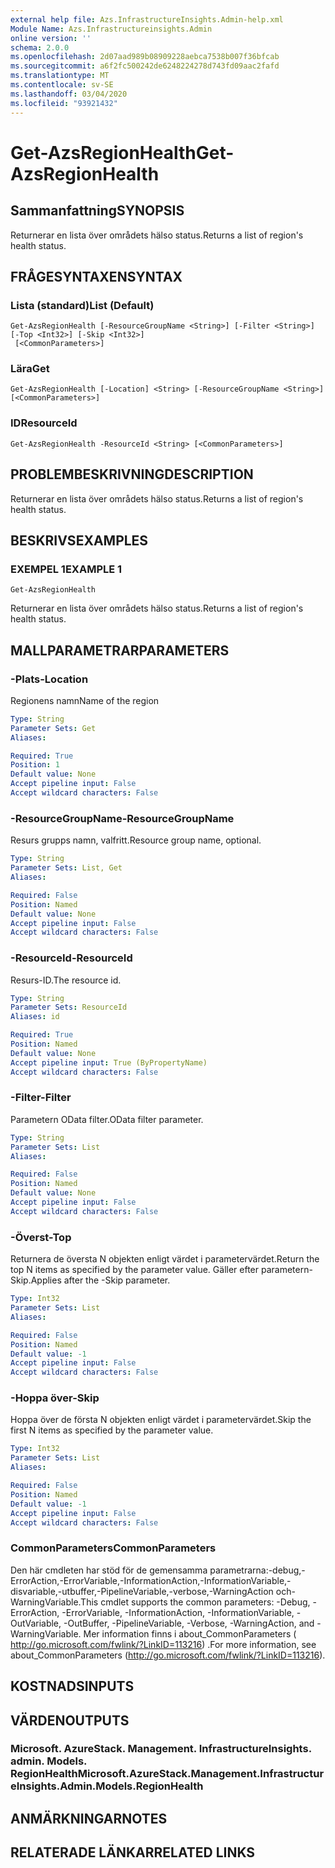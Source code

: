 ```yaml
---
external help file: Azs.InfrastructureInsights.Admin-help.xml
Module Name: Azs.Infrastructureinsights.Admin
online version: ''
schema: 2.0.0
ms.openlocfilehash: 2d07aad989b08909228aebca7538b007f36bfcab
ms.sourcegitcommit: a6f2fc500242de6248224278d743fd09aac2fafd
ms.translationtype: MT
ms.contentlocale: sv-SE
ms.lasthandoff: 03/04/2020
ms.locfileid: "93921432"
---
```

# <span data-ttu-id="09a16-101">Get-AzsRegionHealth</span><span class="sxs-lookup"><span data-stu-id="09a16-101">Get-AzsRegionHealth</span></span>

## <span data-ttu-id="09a16-102">Sammanfattning</span><span class="sxs-lookup"><span data-stu-id="09a16-102">SYNOPSIS</span></span>
<span data-ttu-id="09a16-103">Returnerar en lista över områdets hälso status.</span><span class="sxs-lookup"><span data-stu-id="09a16-103">Returns a list of region's health status.</span></span>

## <span data-ttu-id="09a16-104">FRÅGESYNTAXEN</span><span class="sxs-lookup"><span data-stu-id="09a16-104">SYNTAX</span></span>

### <span data-ttu-id="09a16-105">Lista (standard)</span><span class="sxs-lookup"><span data-stu-id="09a16-105">List (Default)</span></span>
```
Get-AzsRegionHealth [-ResourceGroupName <String>] [-Filter <String>] [-Top <Int32>] [-Skip <Int32>]
 [<CommonParameters>]
```

### <span data-ttu-id="09a16-106">Lära</span><span class="sxs-lookup"><span data-stu-id="09a16-106">Get</span></span>
```
Get-AzsRegionHealth [-Location] <String> [-ResourceGroupName <String>] [<CommonParameters>]
```

### <span data-ttu-id="09a16-107">ID</span><span class="sxs-lookup"><span data-stu-id="09a16-107">ResourceId</span></span>
```
Get-AzsRegionHealth -ResourceId <String> [<CommonParameters>]
```

## <span data-ttu-id="09a16-108">PROBLEMBESKRIVNING</span><span class="sxs-lookup"><span data-stu-id="09a16-108">DESCRIPTION</span></span>
<span data-ttu-id="09a16-109">Returnerar en lista över områdets hälso status.</span><span class="sxs-lookup"><span data-stu-id="09a16-109">Returns a list of region's health status.</span></span>

## <span data-ttu-id="09a16-110">BESKRIVS</span><span class="sxs-lookup"><span data-stu-id="09a16-110">EXAMPLES</span></span>

### <span data-ttu-id="09a16-111">EXEMPEL 1</span><span class="sxs-lookup"><span data-stu-id="09a16-111">EXAMPLE 1</span></span>
```
Get-AzsRegionHealth
```

<span data-ttu-id="09a16-112">Returnerar en lista över områdets hälso status.</span><span class="sxs-lookup"><span data-stu-id="09a16-112">Returns a list of region's health status.</span></span>

## <span data-ttu-id="09a16-113">MALLPARAMETRAR</span><span class="sxs-lookup"><span data-stu-id="09a16-113">PARAMETERS</span></span>

### <span data-ttu-id="09a16-114">-Plats</span><span class="sxs-lookup"><span data-stu-id="09a16-114">-Location</span></span>
<span data-ttu-id="09a16-115">Regionens namn</span><span class="sxs-lookup"><span data-stu-id="09a16-115">Name of the region</span></span>

```yaml
Type: String
Parameter Sets: Get
Aliases:

Required: True
Position: 1
Default value: None
Accept pipeline input: False
Accept wildcard characters: False
```

### <span data-ttu-id="09a16-116">-ResourceGroupName</span><span class="sxs-lookup"><span data-stu-id="09a16-116">-ResourceGroupName</span></span>
<span data-ttu-id="09a16-117">Resurs grupps namn, valfritt.</span><span class="sxs-lookup"><span data-stu-id="09a16-117">Resource group name, optional.</span></span>

```yaml
Type: String
Parameter Sets: List, Get
Aliases:

Required: False
Position: Named
Default value: None
Accept pipeline input: False
Accept wildcard characters: False
```

### <span data-ttu-id="09a16-118">-ResourceId</span><span class="sxs-lookup"><span data-stu-id="09a16-118">-ResourceId</span></span>
<span data-ttu-id="09a16-119">Resurs-ID.</span><span class="sxs-lookup"><span data-stu-id="09a16-119">The resource id.</span></span>

```yaml
Type: String
Parameter Sets: ResourceId
Aliases: id

Required: True
Position: Named
Default value: None
Accept pipeline input: True (ByPropertyName)
Accept wildcard characters: False
```

### <span data-ttu-id="09a16-120">-Filter</span><span class="sxs-lookup"><span data-stu-id="09a16-120">-Filter</span></span>
<span data-ttu-id="09a16-121">Parametern OData filter.</span><span class="sxs-lookup"><span data-stu-id="09a16-121">OData filter parameter.</span></span>

```yaml
Type: String
Parameter Sets: List
Aliases:

Required: False
Position: Named
Default value: None
Accept pipeline input: False
Accept wildcard characters: False
```

### <span data-ttu-id="09a16-122">-Överst</span><span class="sxs-lookup"><span data-stu-id="09a16-122">-Top</span></span>
<span data-ttu-id="09a16-123">Returnera de översta N objekten enligt värdet i parametervärdet.</span><span class="sxs-lookup"><span data-stu-id="09a16-123">Return the top N items as specified by the parameter value.</span></span>
<span data-ttu-id="09a16-124">Gäller efter parametern-Skip.</span><span class="sxs-lookup"><span data-stu-id="09a16-124">Applies after the -Skip parameter.</span></span>

```yaml
Type: Int32
Parameter Sets: List
Aliases:

Required: False
Position: Named
Default value: -1
Accept pipeline input: False
Accept wildcard characters: False
```

### <span data-ttu-id="09a16-125">-Hoppa över</span><span class="sxs-lookup"><span data-stu-id="09a16-125">-Skip</span></span>
<span data-ttu-id="09a16-126">Hoppa över de första N objekten enligt värdet i parametervärdet.</span><span class="sxs-lookup"><span data-stu-id="09a16-126">Skip the first N items as specified by the parameter value.</span></span>

```yaml
Type: Int32
Parameter Sets: List
Aliases:

Required: False
Position: Named
Default value: -1
Accept pipeline input: False
Accept wildcard characters: False
```

### <span data-ttu-id="09a16-127">CommonParameters</span><span class="sxs-lookup"><span data-stu-id="09a16-127">CommonParameters</span></span>
<span data-ttu-id="09a16-128">Den här cmdleten har stöd för de gemensamma parametrarna:-debug,-ErrorAction,-ErrorVariable,-InformationAction,-InformationVariable,-disvariable,-utbuffer,-PipelineVariable,-verbose,-WarningAction och-WarningVariable.</span><span class="sxs-lookup"><span data-stu-id="09a16-128">This cmdlet supports the common parameters: -Debug, -ErrorAction, -ErrorVariable, -InformationAction, -InformationVariable, -OutVariable, -OutBuffer, -PipelineVariable, -Verbose, -WarningAction, and -WarningVariable.</span></span> <span data-ttu-id="09a16-129">Mer information finns i about_CommonParameters ( http://go.microsoft.com/fwlink/?LinkID=113216) .</span><span class="sxs-lookup"><span data-stu-id="09a16-129">For more information, see about_CommonParameters (http://go.microsoft.com/fwlink/?LinkID=113216).</span></span>

## <span data-ttu-id="09a16-130">KOSTNADS</span><span class="sxs-lookup"><span data-stu-id="09a16-130">INPUTS</span></span>

## <span data-ttu-id="09a16-131">VÄRDEN</span><span class="sxs-lookup"><span data-stu-id="09a16-131">OUTPUTS</span></span>

### <span data-ttu-id="09a16-132">Microsoft. AzureStack. Management. InfrastructureInsights. admin. Models. RegionHealth</span><span class="sxs-lookup"><span data-stu-id="09a16-132">Microsoft.AzureStack.Management.InfrastructureInsights.Admin.Models.RegionHealth</span></span>

## <span data-ttu-id="09a16-133">ANMÄRKNINGAR</span><span class="sxs-lookup"><span data-stu-id="09a16-133">NOTES</span></span>

## <span data-ttu-id="09a16-134">RELATERADE LÄNKAR</span><span class="sxs-lookup"><span data-stu-id="09a16-134">RELATED LINKS</span></span>
